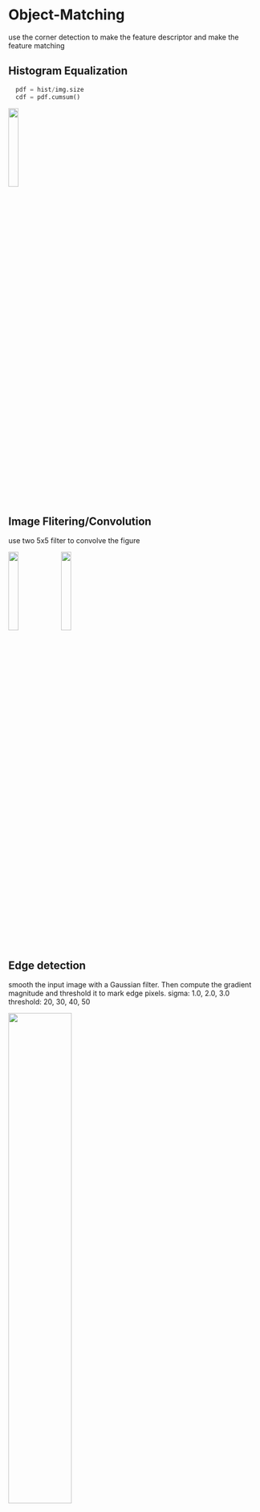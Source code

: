 # Object-Matching
use the corner detection to make the feature descriptor and make the feature matching
## Histogram Equalization

```python
  pdf = hist/img.size
  cdf = pdf.cumsum()
```
 
 <img src="https://user-images.githubusercontent.com/53567979/197894693-462ffc5a-27a7-495e-9f49-ca2fbc5ac163.png" width=20% height=20%>
 
## Image Flitering/Convolution

use two 5x5 filter to convolve the figure

<img src="https://user-images.githubusercontent.com/53567979/197897154-dff9c29b-2699-4da0-9e78-a3de24fb85fd.jpg" width=20% height=20%> <img src="https://user-images.githubusercontent.com/53567979/197897202-9c18c268-43b3-4998-987e-d8a11ea1da4e.jpg" width=20% height=20%>

## Edge detection

smooth the input image with a Gaussian filter. Then compute the gradient magnitude and threshold it to mark edge pixels.
sigma: 1.0, 2.0, 3.0
threshold: 20, 30, 40, 50

<img src="https://user-images.githubusercontent.com/53567979/197897792-b89434bd-18f2-4512-aa7e-b3a0124b1cba.png" width=50% height=50%> 


## Corner detection and local feature descriptor
#### Corner detection
```python
cornerPointMark = np.zeros((M,N), dtype=np.uint8)
for i in range(5,M-5):
  for j in range(5,N-5):
    if (R[i,j] > threshold):
      cornerPointMark[i,j] = 255
for i in range(5,M-5):
  for j in range(5,N-5):
    if(cornerPointMark[i,j] == 255):
      if (R[i,j] > R[i-1,j-1] and R[i,j] > R[i-1,j] and R[i,j] > R[i,j+1]
          and R[i,j] > R[i,j-1] and R[i,j] > R[i,j+1] and
          R[i,j] > R[i+1,j-1] and R[i,j] > R[i+1,j] and R[i,j] > R[i+1,j+1]):
                cornerPointMark[i,j] = 255
      else:
        cornerPointMark[i,j] = 0
for i in range(len(cornerPointMark)):
  for j in range(len(cornerPointMark[0])):
    if cornerPointMark[i][j] == 255:
      cv2.circle(img, (j,i), 2, (255,0,0), -1)
```

<img src="https://user-images.githubusercontent.com/53567979/197898029-64030f97-17cb-4a86-90cb-bede376f3775.png" width=20% height=20%> 

#### local feature descriptor
```python
his = {}
for m in range(5,M-5):
  for n in range(5,N-5):
    if(cornerPointMark[m,n] == 255):
      his[(m,n)] = 0
      gradientDir = np.zeros((sub,sub), float)
      for i in range(sub):
        for j in range(sub):
          gradientDir[i,j] = np.arctan2(Iy[m+i-4,n+j-4],Ix[m+i-4,n+j-4])*180.0/np.pi
          if(gradientDir[i,j] < 0.0):
            gradientDir[i,j] = 360.0 + gradientDir[i,j]
      gradientDirQuantized = np.zeros((sub,sub), dtype=np.int8)
      for i in range(sub):
        for j in range(sub):
          gradientDirQuantized[i,j] = int(gradientDir[i,j]/45.0)
      his[(m,n)] = gradientDirQuantized
```
<img src="https://user-images.githubusercontent.com/53567979/197898076-7979938e-ed2c-425c-9ce7-2233f4dc9962.png" width=70% height=70%>
<img src="https://user-images.githubusercontent.com/53567979/197898934-e19233b7-d226-4591-8f00-a9957a6dc872.png" width=70% height=70%>



## Image matching
In order to achieve image matching, we use ”CornerDetection” to compare the coordinates of the corners of the two
images and the corresponding 9x9 historgam. At first, I used while Dic1[1:8] == Dic2[1:8] then add link as the matching
condition. But found it too difficult to grab matching coordinates. So we narrow the range to 180 degrees (index = 5)
Dic14:6 == Dic24:6 as the matching condition. The result is shown in Figure 16. Through the second matching method,
we can see that there are several lines between the two images. Figure 17 is the coordinates where the two graphs
match.
```python
def match(newdic, newdic2, cornerimage1, cornerimage2):
images = [Image.open(x) for x in [cornerimage1, cornerimage2]]
widths, heights = zip(*(i.size for i in images))
total_width = sum(widths)
max_height = max(heights)
new_im = Image.new('RGB', (total_width, max_height))
x_offset = 0
for im in images:
  new_im.paste(im, (x_offset,0))
  x_offset += im.size[0]
new_im.save('./output/test_merge1.jpg')
lines = []
for k, v in newdic.items():
  for k1, v1 in newdic2.items():
    if v == v1:
      x1, y1 = k
      x2, y2 = k1
      lines.append([[x1,y1],[x2,y2]])
img3 = io.imread('./output/test_merge1.jpg')
for line in lines:
  (x1, y1), (x2, y2) = line
  cv2.line(img3, (y1,x1), (y2,x2), (255,0,0), 1)
```

<img src="https://user-images.githubusercontent.com/53567979/197899007-85c182df-7ece-4ceb-8275-d11b97d155ae.png" width=50% height=50%> <img src="https://user-images.githubusercontent.com/53567979/197899059-5d9e5403-c81b-44e2-ad0a-33857668a9de.png" width=10% height=10%>
